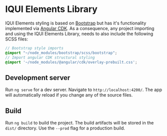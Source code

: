 # IQUI Elements Library

IQUI Elements styling is based on [Bootstrap](https://getbootstrap.com/) but has it's functionality implemented via [Angular CDK](https://material.angular.io/cdk/categories).
As a consequence, any project importing and using the IQUI Elements Library, needs to also include the following SCSS files:
```scss
// Bootstrap style imports
@import "~/node_modules/bootstrap/scss/bootstrap";
// Import angular CDK structural styling
@import '~/node_modules/@angular/cdk/overlay-prebuilt.css';
```

## Development server

Run `ng serve` for a dev server. Navigate to `http://localhost:4200/`. The app will automatically reload if you change any of the source files.

## Build

Run `ng build` to build the project. The build artifacts will be stored in the `dist/` directory. Use the `--prod` flag for a production build.
